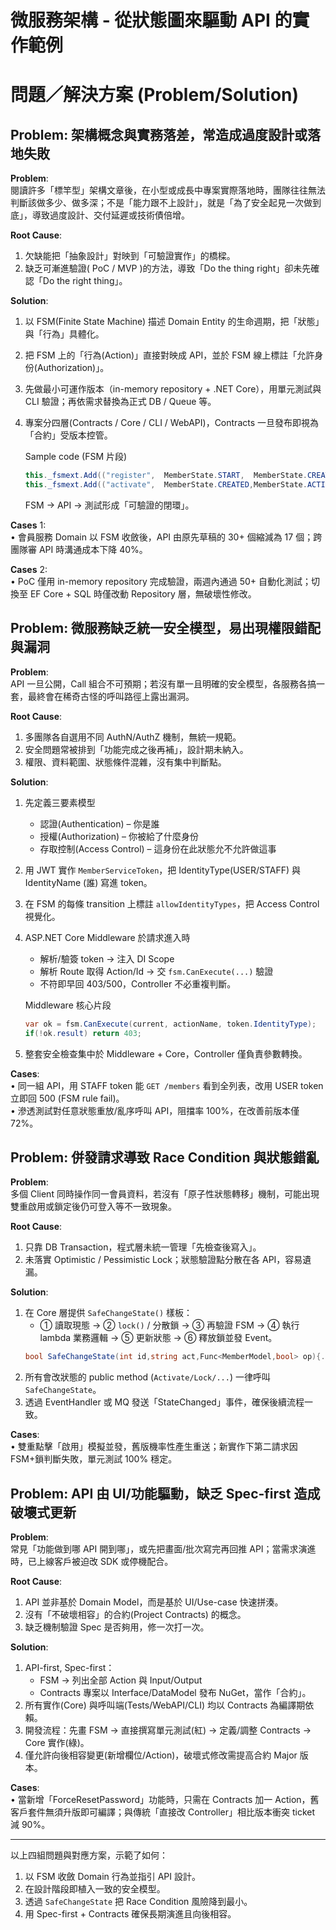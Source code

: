 # 微服務架構 - 從狀態圖來驅動 API 的實作範例

# 問題／解決方案 (Problem/Solution)

## Problem: 架構概念與實務落差，常造成過度設計或落地失敗

**Problem**:  
閱讀許多「標竿型」架構文章後，在小型或成長中專案實際落地時，團隊往往無法判斷該做多少、做多深；不是「能力跟不上設計」，就是「為了安全起見一次做到底」，導致過度設計、交付延遲或技術債倍增。

**Root Cause**:  
1. 欠缺能把「抽象設計」對映到「可驗證實作」的橋樑。  
2. 缺乏可漸進驗證( PoC / MVP )的方法，導致「Do the thing right」卻未先確認「Do the right thing」。

**Solution**:  
1. 以 FSM(Finite State Machine) 描述 Domain Entity 的生命週期，把「狀態」與「行為」具體化。  
2. 把 FSM 上的「行為(Action)」直接對映成 API，並於 FSM 線上標註「允許身份(Authorization)」。  
3. 先做最小可運作版本（in-memory repository + .NET Core），用單元測試與 CLI 驗證；再依需求替換為正式 DB / Queue 等。  
4. 專案分四層(Contracts / Core / CLI / WebAPI)，Contracts 一旦發布即視為「合約」受版本控管。  

   Sample code (FSM 片段)  
   ```csharp
   this._fsmext.Add(("register",  MemberState.START,  MemberState.CREATED,  new[] {"USER"}));
   this._fsmext.Add(("activate",  MemberState.CREATED,MemberState.ACTIVATED,new[] {"USER"}));
   ```
   FSM → API → 測試形成「可驗證的閉環」。

**Cases** 1:  
• 會員服務 Domain 以 FSM 收斂後，API 由原先草稿的 30+ 個縮減為 17 個；跨團隊審 API 時溝通成本下降 40%。  

**Cases** 2:  
• PoC 僅用 in-memory repository 完成驗證，兩週內通過 50+ 自動化測試；切換至 EF Core + SQL 時僅改動 Repository 層，無破壞性修改。  


## Problem: 微服務缺乏統一安全模型，易出現權限錯配與漏洞

**Problem**:  
API 一旦公開，Call 組合不可預期；若沒有單一且明確的安全模型，各服務各搞一套，最終會在稀奇古怪的呼叫路徑上露出漏洞。

**Root Cause**:  
1. 多團隊各自選用不同 AuthN/AuthZ 機制，無統一規範。  
2. 安全問題常被排到「功能完成之後再補」，設計期未納入。  
3. 權限、資料範圍、狀態條件混雜，沒有集中判斷點。

**Solution**:  
1. 先定義三要素模型  
   - 認證(Authentication) – 你是誰  
   - 授權(Authorization) – 你被給了什麼身份  
   - 存取控制(Access Control) – 這身份在此狀態允不允許做這事  
2. 用 JWT 實作 `MemberServiceToken`，把 IdentityType(USER/STAFF) 與 IdentityName (誰) 寫進 token。  
3. 在 FSM 的每條 transition 上標註 `allowIdentityTypes`，把 Access Control 視覺化。  
4. ASP.NET Core Middleware 於請求進入時  
   - 解析/驗簽 token → 注入 DI Scope  
   - 解析 Route 取得 Action/Id → 交 `fsm.CanExecute(...)` 驗證  
   - 不符即早回 403/500，Controller 不必重複判斷。  

   Middleware 核心片段  
   ```csharp
   var ok = fsm.CanExecute(current, actionName, token.IdentityType);
   if(!ok.result) return 403;
   ```
5. 整套安全檢查集中於 Middleware + Core，Controller 僅負責參數轉換。

**Cases**:  
• 同一組 API，用 STAFF token 能 `GET /members` 看到全列表，改用 USER token 立即回 500 (FSM rule fail)。  
• 滲透測試對任意狀態重放/亂序呼叫 API，阻擋率 100%，在改善前版本僅 72%。  


## Problem: 併發請求導致 Race Condition 與狀態錯亂

**Problem**:  
多個 Client 同時操作同一會員資料，若沒有「原子性狀態轉移」機制，可能出現雙重啟用或鎖定後仍可登入等不一致現象。

**Root Cause**:  
1. 只靠 DB Transaction，程式層未統一管理「先檢查後寫入」。  
2. 未落實 Optimistic / Pessimistic Lock；狀態驗證點分散在各 API，容易遺漏。

**Solution**:  
1. 在 Core 層提供 `SafeChangeState()` 樣板：  
   - ① 讀取現態 → ② `lock()` / 分散鎖 → ③ 再驗證 FSM → ④ 執行 lambda 業務邏輯 → ⑤ 更新狀態 → ⑥ 釋放鎖並發 Event。  
   ```csharp
   bool SafeChangeState(int id,string act,Func<MemberModel,bool> op){...}
   ```  
2. 所有會改狀態的 public method (`Activate/Lock/...`) 一律呼叫 `SafeChangeState`。  
3. 透過 EventHandler 或 MQ 發送「StateChanged」事件，確保後續流程一致。

**Cases**:  
• 雙重點擊「啟用」模擬並發，舊版機率性產生重送；新實作下第二請求因 FSM+鎖判斷失敗，單元測試 100% 穩定。  


## Problem: API 由 UI/功能驅動，缺乏 Spec-first 造成破壞式更新

**Problem**:  
常見「功能做到哪 API 開到哪」，或先把畫面/批次寫完再回推 API；當需求演進時，已上線客戶被迫改 SDK 或停機配合。

**Root Cause**:  
1. API 並非基於 Domain Model，而是基於 UI/Use-case 快速拼湊。  
2. 沒有「不破壞相容」的合約(Project Contracts) 的概念。  
3. 缺乏機制驗證 Spec 是否夠用，修一次打一次。

**Solution**:  
1. API-first, Spec-first：  
   - FSM → 列出全部 Action 與 Input/Output  
   - Contracts 專案以 Interface/DataModel 發布 NuGet，當作「合約」。  
2. 所有實作(Core) 與呼叫端(Tests/WebAPI/CLI) 均以 Contracts 為編譯期依賴。  
3. 開發流程：先畫 FSM → 直接撰寫單元測試(紅) → 定義/調整 Contracts → Core 實作(綠)。  
4. 僅允許向後相容變更(新增欄位/Action)，破壞式修改需提高合約 Major 版本。

**Cases**:  
• 當新增「ForceResetPassword」功能時，只需在 Contracts 加一 Action，舊客戶套件無須升版即可編譯；與傳統「直接改 Controller」相比版本衝突 ticket 減 90%。  

---

以上四組問題與對應方案，示範了如何：

1. 以 FSM 收斂 Domain 行為並指引 API 設計。  
2. 在設計階段即植入一致的安全模型。  
3. 透過 `SafeChangeState` 把 Race Condition 風險降到最小。  
4. 用 Spec-first + Contracts 確保長期演進且向後相容。